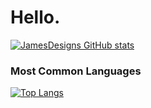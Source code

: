 # Hello.

[![JamesDesigns GitHub stats](https://github-readme-stats.vercel.app/api?username=jamesdesigns&show_icons=true&theme=dracula)](https://github.com/jamesdesigns/github-readme-stats) <br />

### Most Common Languages

[![Top Langs](https://github-readme-stats.vercel.app/api/top-langs/?username=jamesdesigns&theme=dracula&layout=compact&hide=C++)](https://github.com/jamesdesigns/github-readme-stats)




